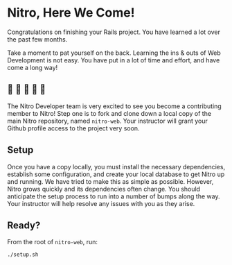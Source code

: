 # Nitro, Here We Come!

Congratulations on finishing your Rails project. You have learned a lot over the past few months.

Take a moment to pat yourself on the back. Learning the ins & outs of Web Development is not easy. You have put in a lot of time and effort, and have come a long way!

## 🎉 🎉 🎉 🎉 🎉

The Nitro Developer team is very excited to see you become a contributing member to Nitro! Step one is to fork and clone down a local copy of the main Nitro repository, named `nitro-web`. Your instructor will grant your Github profile access to the project very soon.

## Setup

Once you have a copy locally, you must install the necessary dependencies, establish some configuration, and create your local database to get Nitro up and running. We have tried to make this as simple as possible. However, Nitro grows quickly and its dependencies often change. You should anticipate the setup process to run into a number of bumps along the way. Your instructor will help resolve any issues with you as they arise.

## Ready?

From the root of `nitro-web`, run:

```
./setup.sh
```
